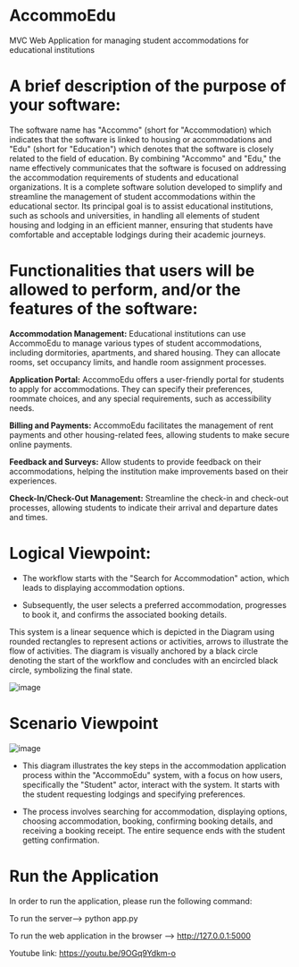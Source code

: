 # AccommoEdu
MVC Web Application for managing student accommodations for educational institutions

# A brief description of the purpose of your software:
The software name has "Accommo" (short for "Accommodation) which indicates that the software is linked to housing or accommodations and "Edu" (short for "Education") which denotes that the software is closely related to the field of education.
By combining "Accommo" and "Edu," the name effectively communicates that the software is focused on addressing the accommodation requirements of students and educational organizations. It is a complete software solution developed to simplify and streamline the management of student accommodations within the educational sector. Its principal goal is to assist educational institutions, such as schools and universities, in handling all elements of student housing and lodging in an efficient manner, ensuring that students have comfortable and acceptable lodgings during their academic journeys.

# Functionalities that users will be allowed to perform, and/or the features of the software:

**Accommodation Management:** Educational institutions can use AccommoEdu to manage various types of student accommodations, including dormitories, apartments, and shared housing. They can allocate rooms, set occupancy limits, and handle room assignment processes.

**Application Portal:** AccommoEdu offers a user-friendly portal for students to apply for accommodations. They can specify their preferences, roommate choices, and any special requirements, such as accessibility needs.

**Billing and Payments:** AccommoEdu facilitates the management of rent payments and other housing-related fees, allowing students to make secure online payments.

**Feedback and Surveys:** Allow students to provide feedback on their accommodations, helping the institution make improvements based on their experiences.

**Check-In/Check-Out Management:** Streamline the check-in and check-out processes, allowing students to indicate their arrival and departure dates and times.

# Logical Viewpoint:

- The workflow starts with the "Search for Accommodation" action, which leads to displaying accommodation options.

- Subsequently, the user selects a preferred accommodation, progresses to book it, and confirms the associated booking details.

This system is a linear sequence which is depicted in the Diagram using rounded rectangles to represent actions or activities, arrows to illustrate the flow of activities. The diagram is visually anchored by a black circle denoting the start of the workflow and concludes with an encircled black circle, symbolizing the final state.

![image](https://github.com/user-attachments/assets/d9ca3cc8-020b-477b-8b7a-44352d0ef376)

# Scenario Viewpoint

![image](https://github.com/user-attachments/assets/273efc07-d846-40a9-b5a0-c80cc07b68e2)

- This diagram illustrates the key steps in the accommodation application process within the "AccommoEdu" system, with a focus on how users, specifically the "Student" actor, interact with the system. It starts with the student requesting lodgings and specifying preferences.

- The process involves searching for accommodation, displaying options, choosing accommodation, booking, confirming booking details, and receiving a booking receipt. The entire sequence ends with the student getting confirmation.

# Run the Application

In order to run the application, please run the following command:

 To run the server--> python app.py 

 To run the web application in the browser --> http://127.0.0.1:5000 

Youtube link: https://youtu.be/9OGq9Ydkm-o
